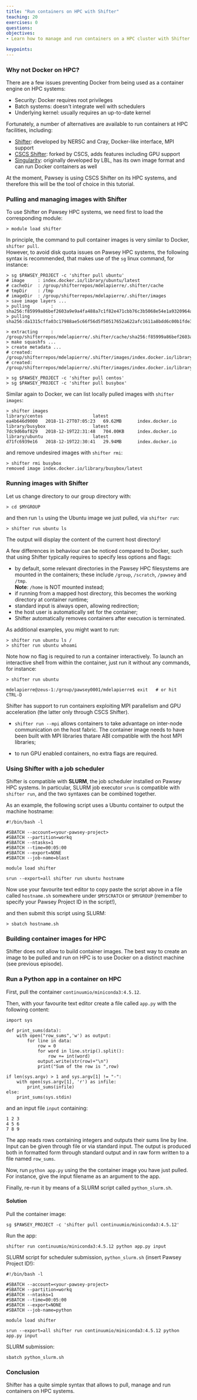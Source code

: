 ```yaml
---
title: "Run containers on HPC with Shifter"
teaching: 20
exercises: 0
questions:
objectives:
- Learn how to manage and run containers on a HPC cluster with Shifter

keypoints:
---
```


### Why not Docker on HPC? ###

There are a few issues preventing Docker from being used as a container engine on HPC systems:

* Security: Docker requires root privileges
* Batch systems: doesn't integrate well with schedulers
* Underlying kernel: usually requires an up-to-date kernel

Fortunately, a number of alternatives are available to run containers at HPC facilities, including:

* [Shifter](https://docs.nersc.gov/programming/shifter/overview/): developed by NERSC and Cray, Docker-like interface, MPI support 
* [CSCS Shifter](https://user.cscs.ch/tools/containers/): forked by CSCS, adds features including GPU support 
* [Singularity](https://www.sylabs.io/singularity/): originally developed by LBL, has its own image format and can run Docker containers as well

At the moment, Pawsey is using CSCS Shifter on its HPC systems, and therefore this will be the tool of choice in this tutorial.


### Pulling and managing images with Shifter ###

To use Shifter on Pawsey HPC systems, we need first to load the corresponding module:

```
> module load shifter
```

In principle, the command to pull container images is very similar to Docker, `shifter pull`.  
However, to avoid disk quota issues on Pawsey HPC systems, the following syntax is recommended, that makes use of the `sg` linux command, for instance:

```
> sg $PAWSEY_PROJECT -c 'shifter pull ubuntu'
# image     : index.docker.io/library/ubuntu/latest
# cacheDir  : /group/shifterrepos/mdelapierre/.shifter/cache
# tmpDir    : /tmp
# imageDir  : /group/shifterrepos/mdelapierre/.shifter/images
> save image layers ...
> pulling        : sha256:f85999a86bef2603a9e9a4fa488a7c1f82e471cbb76c3b5068e54e1a9320964a
> pulling        : sha256:da1315cffa03c17988ae5c66f56d5f50517652a622afc1611a8bdd6c00b1fde3

> extracting     : /group/shifterrepos/mdelapierre/.shifter/cache/sha256:f85999a86bef2603a9e9a4fa488a7c1f82e471cbb76c3b5068e54e1a9320964a.tar
> make squashfs ...
> create metadata ...
# created: /group/shifterrepos/mdelapierre/.shifter/images/index.docker.io/library/ubuntu/latest.squashfs
# created: /group/shifterrepos/mdelapierre/.shifter/images/index.docker.io/library/ubuntu/latest.meta
```

```
> sg $PAWSEY_PROJECT -c 'shifter pull centos'
> sg $PAWSEY_PROJECT -c 'shifter pull busybox'
```

Similar again to Docker, we can list locally pulled images with `shifter images`:

```
> shifter images
library/centos                   latest                       ea4b646d9000   2018-11-27T07:05:23   69.62MB      index.docker.io
library/busybox                  latest                       7dc9d60af829   2018-12-19T22:31:48   704.00KB     index.docker.io
library/ubuntu                   latest                       d71fc6939e16   2018-12-19T22:30:41   29.94MB      index.docker.io
```

and remove undesired images with `shifter rmi`:

```
> shifter rmi busybox
removed image index.docker.io/library/busybox/latest
```


### Running images with Shifter ###

Let us change directory to our group directory with:

```
> cd $MYGROUP
```

and then run `ls` using the Ubuntu image we just pulled, via `shifter run`:

```
> shifter run ubuntu ls
```

The output will display the content of the current host directory!

A few differences in behaviour can be noticed compared to Docker, such that using Shifter typically requires to specify less options and flags:

* by default, some relevant directories in the Pawsey HPC filesystems are mounted in the containers; these include `/group`, `/scratch`, `/pawsey` and `/tmp`.  
  **Note**: `/home` is NOT mounted instead;
* if running from a mapped host directory, this becomes the working directory at container runtime;
* standard input is always open, allowing redirection;
* the host user is automatically set for the container;
* Shifter automatically removes containers after execution is terminated.

As additional examples, you might want to run:

```
> shifter run ubuntu ls /
> shifter run ubuntu whoami
```

Note how no flag is required to run a container interactively. To launch an interactive shell from within the container, just run it without any commands, for instance:

```
> shifter run ubuntu

mdelapierre@zeus-1:/group/pawsey0001/mdelapierre$ exit   # or hit CTRL-D
```

Shifter has support to run containers exploiting MPI parallelism and GPU acceleration (the latter only through CSCS Shifter).

* `shifter run --mpi` allows containers to take advantage on inter-node communication on the host fabric. The container image needs to have been built with MPI libraries thatare ABI compatible with the host MPI libraries;

* to run GPU enabled containers, no extra flags are required.


### Using Shifter with a job scheduler ###

Shifter is compatible with **SLURM**, the job scheduler installed on Pawsey HPC systems. In particular, SLURM job executor `srun` is compatible with `shifter run`, and the two syntaxes can be combined together.

As an example, the following script uses a Ubuntu container to output the machine hostname:

```
#!/bin/bash -l
  
#SBATCH --account=<your-pawsey-project>
#SBATCH --partition=workq
#SBATCH --ntasks=1
#SBATCH --time=00:05:00
#SBATCH --export=NONE
#SBATCH --job-name=blast

module load shifter

srun --export=all shifter run ubuntu hostname
```

Now use your favourite text editor to copy paste the script above in a file called `hostname.sh` somewhere under `$MYSCRATCH` or `$MYGROUP` (remember to specify your Pawsey Project ID in the script!),

and then submit this script using SLURM:

```
> sbatch hostname.sh
```


### Building container images for HPC ###

Shifter does not allow to build container images. The best way to create an image to be pulled and run on HPC is to use Docker on a distinct machine (see previous episode).


### Run a Python app in a container on HPC ###

First, pull the container `continuumio/miniconda3:4.5.12`.

Then, with your favourite text editor create a file called `app.py` with the following content:

```
import sys

def print_sums(data):
    with open("row_sums",'w') as output:
        for line in data:
            row = 0
            for word in line.strip().split():
                row += int(word)
            output.write(str(row)+"\n")
            print("Sum of the row is ",row)

if len(sys.argv) > 1 and sys.argv[1] != "-":
    with open(sys.argv[1], 'r') as infile:
        print_sums(infile)
else:
    print_sums(sys.stdin)
```

and an input file `input` containing:

```
1 2 3
4 5 6
7 8 9
```

The app reads rows containing integers and outputs their sums line by line. Input can be given through file or via standard input. The output is produced both in formatted form through standard output and in raw form written to a file named `row_sums`.

Now, run `python app.py` using the the container image you have just pulled. For instance, give the input filename as an argument to the app.

Finally, re-run it by means of a SLURM script called `python_slurm.sh`.

#### Solution ####

Pull the container image:

```
sg $PAWSEY_PROJECT -c 'shifter pull continuumio/miniconda3:4.5.12'
```

Run the app:

```
shifter run continuumio/miniconda3:4.5.12 python app.py input
```

SLURM script for scheduler submission, `python_slurm.sh` (insert Pawsey Project ID!):

```
#!/bin/bash -l

#SBATCH --account=<your-pawsey-project>
#SBATCH --partition=workq
#SBATCH --ntasks=1
#SBATCH --time=00:05:00
#SBATCH --export=NONE
#SBATCH --job-name=python

module load shifter

srun --export=all shifter run continuumio/miniconda3:4.5.12 python app.py input
```

SLURM submission:

```
sbatch python_slurm.sh
```


### Conclusion ###
Shifter has a quite simple syntax that allows to pull, manage and run containers on HPC systems.
